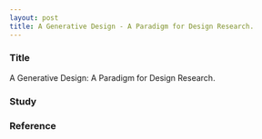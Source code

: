 ```yaml
---
layout: post
title: A Generative Design - A Paradigm for Design Research.
---
```


### Title
A Generative Design: A Paradigm for Design Research.

### Study


### Reference
[^1]: McCormack, J., Dorin, A., & Innocent, T. (2004). Generative Design: A Paradigm for Design Research.
